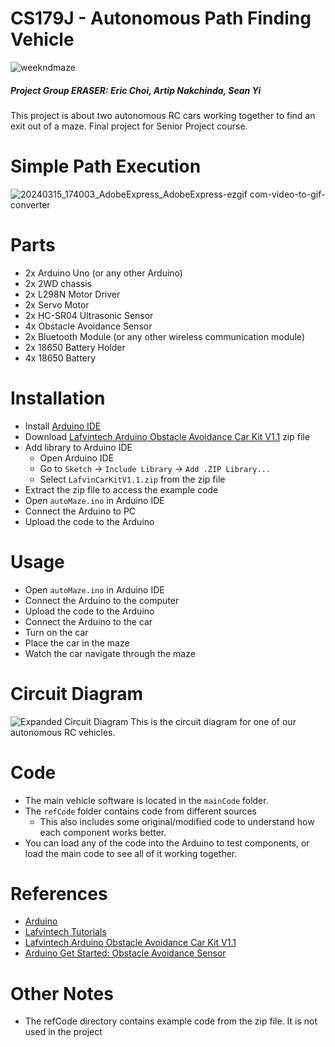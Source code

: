 # CS179J - Autonomous Path Finding Vehicle
![weekndmaze](https://github.com/seanjyi8424/autoMaze-UCR/assets/108261874/f68fff8e-6559-4d5d-b9be-d1cd1c0729f4)

##### Project Group ERASER: Eric Choi, Artip Nakchinda, Sean Yi
This project is about two autonomous RC cars working together to find an exit out of a maze. Final project for Senior Project course.

# Simple Path Execution
![20240315_174003_AdobeExpress_AdobeExpress-ezgif com-video-to-gif-converter](https://github.com/seanjyi8424/autoMaze-UCR/assets/108261874/76f9495f-4c73-4398-921c-bcf69d595501)

# Parts
- 2x Arduino Uno (or any other Arduino)
- 2x 2WD chassis
- 2x L298N Motor Driver
- 2x Servo Motor
- 2x HC-SR04 Ultrasonic Sensor
- 4x Obstacle Avoidance Sensor
- 2x Bluetooth Module (or any other wireless communication module)
- 2x 18650 Battery Holder
- 4x 18650 Battery


# Installation
- Install [Arduino IDE](https://www.arduino.cc/)
- Download [Lafvintech Arduino Obstacle Avoidance Car Kit V1.1](https://www.dropbox.com/sh/a9449isour59wxb/AABICqcGMIcvmcbBOA_38-Tsa?e=7&dl=0) zip file
- Add library to Arduino IDE
  - Open Arduino IDE
  - Go to `Sketch` -> `Include Library` -> `Add .ZIP Library...`
  - Select `LafvinCarKitV1.1.zip` from the zip file
- Extract the zip file to access the example code
- Open `autoMaze.ino` in Arduino IDE
- Connect the Arduino to PC
- Upload the code to the Arduino


# Usage
- Open `autoMaze.ino` in Arduino IDE
- Connect the Arduino to the computer
- Upload the code to the Arduino
- Connect the Arduino to the car
- Turn on the car
- Place the car in the maze
- Watch the car navigate through the maze

# Circuit Diagram
![Expanded Circuit Diagram](./images/circuitdiag_v1.png)
This is the circuit diagram for one of our autonomous RC vehicles.

# Code
- The main vehicle software is located in the `mainCode` folder.
- The `refCode` folder contains code from different sources
  - This also includes some original/modified code to understand how each component works better.
- You can load any of the code into the Arduino to test components, or load the main code to see all of it working together.

# References
- [Arduino](https://www.arduino.cc/)
- [Lafvintech Tutorials](https://lafvintech.com/pages/tutorials)
- [Lafvintech Arduino Obstacle Avoidance Car Kit V1.1](https://www.dropbox.com/sh/a9449isour59wxb/AABICqcGMIcvmcbBOA_38-Tsa?e=7&dl=0)
- [Arduino Get Started: Obstacle Avoidance Sensor](https://arduinogetstarted.com/tutorials/arduino-infrared-obstacle-avoidance-sensor)

# Other Notes
- The refCode directory contains example code from the zip file. It is not used in the project
